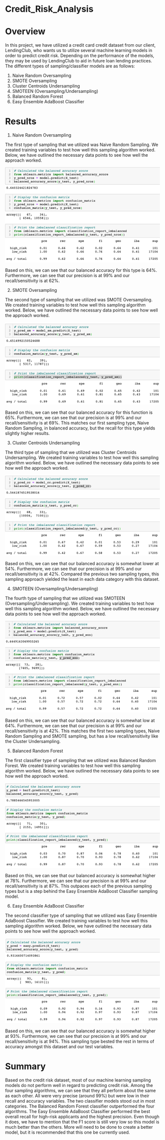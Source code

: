 # Credit_Risk_Analysis

# Overview 

In this project, we have utilized a credit card credit dataset from our client, LendingClub, who wants us to utilize several machine learning models in order to predict credit risk. Depending on the performance of the models, they may be used by LendingClub to aid in future loan lending practices. The different types of sampling/classifier models are as follows: 

1. Naive Random Oversampling
2. SMOTE Oversampling
3. Cluster Centroids Undersampling
4. SMOTEEN (Oversampling/Undersampling)
5. Balanced Random Forest
6. Easy Ensemble AdaBoost Classifier

# Results 

1. Naive Random Oversampling

The first type of sampling that we utilized was Naive Random Sampling. We created training variables to test how well this sampling algorithm worked. Below, we have outlined the necessary data points to see how well the approach worked. 

![](https://github.com/Stewartsl17/Credit_Risk_Analysis/blob/main/Images/Naive_Random_Sampling.png)

Based on this, we can see that our balanced accuracy for this type is 64%. Furthermore, we can see that our precision is at 99% and our recall/sensitivity is at 62%.

2. SMOTE Oversampling

The second type of sampling that we utilized was SMOTE Oversampling. We created training variables to test how well this sampling algorithm worked. Below, we have outlined the necessary data points to see how well the approach worked. 

![](https://github.com/Stewartsl17/Credit_Risk_Analysis/blob/main/Images/SMOTE_Oversampling.png)

Based on this, we can see that our balanced accuracy for this function is 65%. Furthermore, we can see that our precision is at 99% and our recall/sensitivity is at 69%. This matches our first sampling type, Naive Random Sampling, in balanced accuracy, but the recall for this type yields slightly higher results. 

3. Cluster Centroids Undersampling

The third type of sampling that we utilized was Cluster Centroids Undersampling. We created training variables to test how well this sampling algorithm worked. Below, we have outlined the necessary data points to see how well the approach worked. 

![](https://github.com/Stewartsl17/Credit_Risk_Analysis/blob/main/Images/ClusterCentroids.png)

Based on this, we can see that our balanced accuracy is somewhat lower at 54%. Furthermore, we can see that our precision is at 99% and our recall/sensitivity is at 42%. Compared the previous two sampling types, this sampling approach yielded the least in each data category with this dataset. 

4. SMOTEEN (Oversampling/Undersampling)

The fourth type of sampling that we utilized was SMOTEEN (Oversampling/Undersampling). We created training variables to test how well this sampling algorithm worked. Below, we have outlined the necessary data points to see how well the approach worked. 

![](https://github.com/Stewartsl17/Credit_Risk_Analysis/blob/main/Images/SMOTEEN.png)

Based on this, we can see that our balanced accuracy is somewhat low at 64%. Furthermore, we can see that our precision is at 99% and our recall/sensitivity is at 42%. This matches the first two sampling types, Naive Random Sampling and SMOTE sampling, but has a low recall/sensitivity like the Cluster Undersampling. 

5. Balanced Random Forest

The first classifier type of sampling that we utilized was Balanced Random Forest. We created training variables to test how well this sampling algorithm worked. Below, we have outlined the necessary data points to see how well the approach worked. 

![](https://github.com/Stewartsl17/Credit_Risk_Analysis/blob/main/Images/Balanced%20Random%20Forest.png)

Based on this, we can see that our balanced accuracy is somewhat higher at 78%. Furthermore, we can see that our precision is at 99% and our recall/sensitivity is at 87%. This outpaces each of the previous sampling types but is a step behind the Easy Ensemble AdaBoost Classifier sampling model.

6. Easy Ensemble AdaBoost Classifier

The second classifier type of sampling that we utilized was Easy Ensemble AdaBoost Classifier. We created training variables to test how well this sampling algorithm worked. Below, we have outlined the necessary data points to see how well the approach worked. 

![](https://github.com/Stewartsl17/Credit_Risk_Analysis/blob/main/Images/Easy%20Ensemble%20AdaBoost%20Classifier.png)

Based on this, we can see that our balanced accuracy is somewhat higher at 93%. Furthermore, we can see that our precision is at 99% and our recall/sensitivity is at 94%. This sampling type bested the rest in terms of accuracy amongst this dataset and our test variables. 

# Summary 

Based on the credit risk dataset, most of our machine learning sampling models do not perform well in regard to predicting credit risk. Among the four sampling algorithms, we can see that they all perform about the same as each other. All were very precise (around 99%) but were low in their recall and accuracy variables. The two classifier models stood out in most categories. The Balanced Random Forest classifier outperformed the four algorithms. The Easy Ensemble AdaBoost Classifier performed the best overall recall for high-risk applicants and the highest precision. Even though it does, we have to mention that the F1 score is still very low so this model is much better than the others. More will need to be done to create a better model, but it is recommended that this one be currently used.
